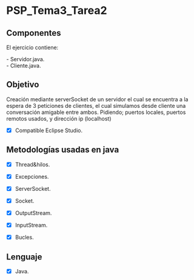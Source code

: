 # PSP_Tema3_Tarea2


<h2>Componentes</h2>
<p>El ejercicio contiene:</p>
- Servidor.java.
<br>
- Cliente.java.

<h2>Objetivo</h2>
<p>Creación mediante serverSocket de un servidor el cual se encuentra a la espera de 3 peticiones de clientes, el cual simulamos desde cliente una conversación amigable entre ambos. Pidiendo; puertos locales, puertos remotos usados, y dirección ip (localhost)</p>

- [x] Compatible Eclipse Studio.


<h2>Metodologías usadas en java</h2>

- [x] Thread&hilos.
- [x] Excepciones.
- [x] ServerSocket.
- [x] Socket.
- [x] OutputStream.
- [x] InputStream.
- [x] Bucles.


<h2>Lenguaje</h2>

- [x] Java.
